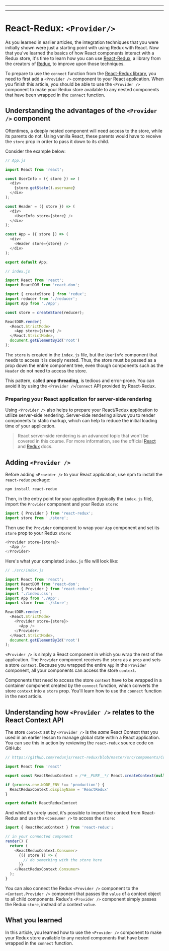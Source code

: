 
________________________________________________________________________________
<!-- @import "[TOC]" {cmd="toc" depthFrom=2 depthTo=6 orderedList=false} -->
________________________________________________________________________________
# React-Redux: `<Provider/>`

As you learned in earlier articles, the integration techniques that you were
initially shown were just a starting point with using Redux with React. Now that
you've learned the basics of how React components interact with a Redux store,
it's time to learn how you can use [React-Redux][react-redux], a library from
the creators of [Redux][redux], to improve upon those techniques.

To prepare to use the `connect` function from the [React-Redux
library][react-redux], you need to first add a `<Provider />` component to your
React application. When you finish this article, you should be able to use the
`<Provider />` component to make your Redux store available to any nested
components that have been wrapped in the `connect` function.

## Understanding the advantages of the `<Provider />` component

Oftentimes, a deeply nested component will need access to the store, while its
parents do not. Using vanilla React, these parents would have to receive the
`store` prop in order to pass it down to its child.

Consider the example below:

```js
// App.js

import React from 'react';

const UserInfo = ({ store }) => (
  <div>
    {store.getState().username}
  </div>
);

const Header = ({ store }) => (
  <div>
    <UserInfo store={store} />
  </div>
);

const App = ({ store }) => (
  <div>
    <Header store={store} />
  </div>
);

export default App;
```

```js
// index.js

import React from 'react';
import ReactDOM from 'react-dom';

import { createStore } from 'redux';
import reducer from './reducer';
import App from './App';

const store = createStore(reducer);

ReactDOM.render(
  <React.StrictMode>
    <App store={store} />
  </React.StrictMode>,
  document.getElementById('root')
);
```

The `store` is created in the `index.js` file, but the `UserInfo` component that
needs to access it is deeply nested. Thus, the store must be passed as a prop
down the entire component tree, even though components such as the `Header` do
not need to access the store.

This pattern, called **prop threading**, is tedious and error-prone. You can
avoid it by using the `<Provider />`/`connect` API provided by React-Redux.

### Preparing your React application for server-side rendering

Using `<Provider />` also helps to prepare your React/Redux application to
utilize server-side rendering. Server-side rendering allows you to render
components to static markup, which can help to reduce the initial loading time
of your application.

> React server-side rendering is an advanced topic that won't be covered in this
> course. For more information, see the official [React][react-reactdomserver]
> and [Redux][redux-server-rendering] docs.

## Adding `<Provider />`

Before adding `<Provider />` to your React application, use npm to install the
`react-redux` package:

```sh
npm install react-redux
```

Then, in the entry point for your application (typically the `index.js` file),
import the `Provider` component and your Redux `store`:

```js
import { Provider } from 'react-redux';
import store from './store';
```

Then use the `Provider` component to wrap your `App` component and set its
`store` prop to your Redux `store`:

```js
<Provider store={store}>
  <App />
</Provider>
```

Here's what your completed `index.js` file will look like:

```js
// ./src/index.js

import React from 'react';
import ReactDOM from 'react-dom';
import { Provider } from 'react-redux';
import './index.css';
import App from './App';
import store from './store';

ReactDOM.render(
  <React.StrictMode>
    <Provider store={store}>
      <App />
    </Provider>
  </React.StrictMode>,
  document.getElementById('root')
);
```

`<Provider />` is simply a React component in which you wrap the rest of the
application. The `Provider` component receives the `store` as a `prop` and sets
a store `context`. Because you wrapped the entire `App` in the `Provider`
component, all your components can access the store `context`.

Components that need to access the store `context` have to be wrapped in a
container component created by the `connect` function, which converts the store
`context` into a `store` prop. You'll learn how to use the `connect` function in
the next article.

## Understanding how `<Provider />` relates to the React Context API

The store `context` set by `<Provider />` is the _same_ React Context that you
used in an earlier lesson to manage global state within a React application. You
can see this in action by reviewing the `react-redux` source code on GitHub:

```js
// https://github.com/reduxjs/react-redux/blob/master/src/components/Context.js

import React from 'react'

export const ReactReduxContext = /*#__PURE__*/ React.createContext(null)

if (process.env.NODE_ENV !== 'production') {
  ReactReduxContext.displayName = 'ReactRedux'
}

export default ReactReduxContext
```

And while it's rarely used, it's possible to import the context from React-Redux
and use the `<Consumer />` to access the `store`:

```js
import { ReactReduxContext } from 'react-redux';

// in your connected component
render() {
  return (
    <ReactReduxContext.Consumer>
      {({ store }) => {
        // do something with the store here
      }}
    </ReactReduxContext.Consumer>
  );
}
```

You can also connect the Redux `<Provider />` component to the
`<Context.Provider />` component that passes the `value` of a context object to
all child components. Redux's `<Provider />` component simply passes the Redux
`store`, instead of a context `value`.

## What you learned

In this article, you learned how to use the `<Provider />` component to make
your Redux store available to any nested components that have been wrapped in
the `connect` function.

[react-redux]: https://react-redux.js.org/
[redux]: https://redux.js.org/
[react-reactdomserver]: https://reactjs.org/docs/react-dom-server.html
[redux-server-rendering]: https://redux.js.org/recipes/server-rendering
